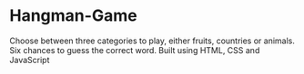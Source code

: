 # Hangman-Game
Choose between three categories to play, either fruits, countries or animals. Six chances to guess the correct word.
Built using HTML, CSS and JavaScript
